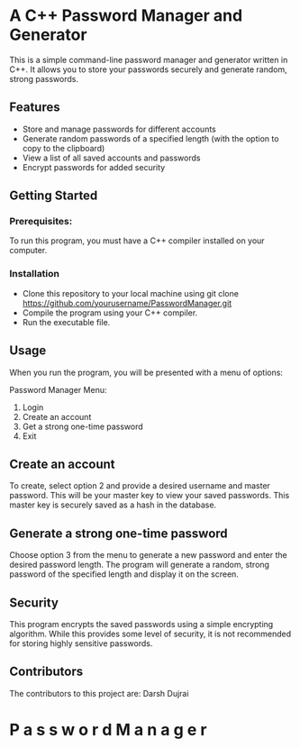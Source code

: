 # A C++ Password Manager and Generator

  This is a simple command-line password manager and generator written in C++. It allows you to store your passwords securely and generate random, strong passwords.

## Features
- Store and manage passwords for different accounts
- Generate random passwords of a specified length (with the option to copy to the clipboard)
- View a list of all saved accounts and passwords
- Encrypt passwords for added security

## Getting Started

### Prerequisites:

  To run this program, you must have a C++ compiler installed on your computer.

### Installation

- Clone this repository to your local machine using git clone https://github.com/yourusername/PasswordManager.git
- Compile the program using your C++ compiler.
- Run the executable file.

## Usage
When you run the program, you will be presented with a menu of options:

Password Manager Menu:
1. Login
2. Create an account
3. Get a strong one-time password
4. Exit

## Create an account
  To create, select option 2 and provide a desired username and master password. This will be your master key to view your saved passwords. This master key is securely saved as a hash in the database.

## Generate a strong one-time password
  Choose option 3 from the menu to generate a new password and enter the desired password length. The program will generate a random, strong password of the specified length and display it on the screen.

## Security
This program encrypts the saved passwords using a simple encrypting algorithm. While this provides some level of security, it is not recommended for storing highly sensitive passwords.

## Contributors
  The contributors to this project are: Darsh Dujrai 
  

#  P a s s w o r d M a n a g e r


